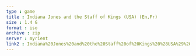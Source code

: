 ```yaml
---
type : game
title : Indiana Jones and the Staff of Kings (USA) (En,Fr)
size : 1.4 G
format : iso
archive : zip
server : myrient
link2 : Indiana%20Jones%20and%20the%20Staff%20of%20Kings%20%28USA%29%20%28En%2CFr%29
---
```

